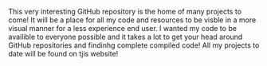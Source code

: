 This very interesting GitHub repository is the home of many projects to come! It will be a place for all my code and resources to be visble in a more visual manner for a less experience end user. 
I wanted my code to be availible to everyone possible and it takes a lot to get your head around GitHub repositories and findinhg complete compiled code!
All my projects to date will be found on tjis website!
